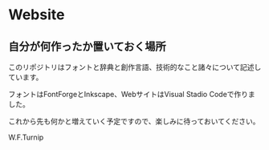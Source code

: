 # Website

## 自分が何作ったか置いておく場所

このリポジトリはフォントと辞典と創作言語、技術的なこと諸々について記述しています。

フォントはFontForgeとInkscape、WebサイトはVisual Stadio Codeで作りました。

これから先も何かと増えていく予定ですので、楽しみに待っておいてください。

W.F.Turnip
